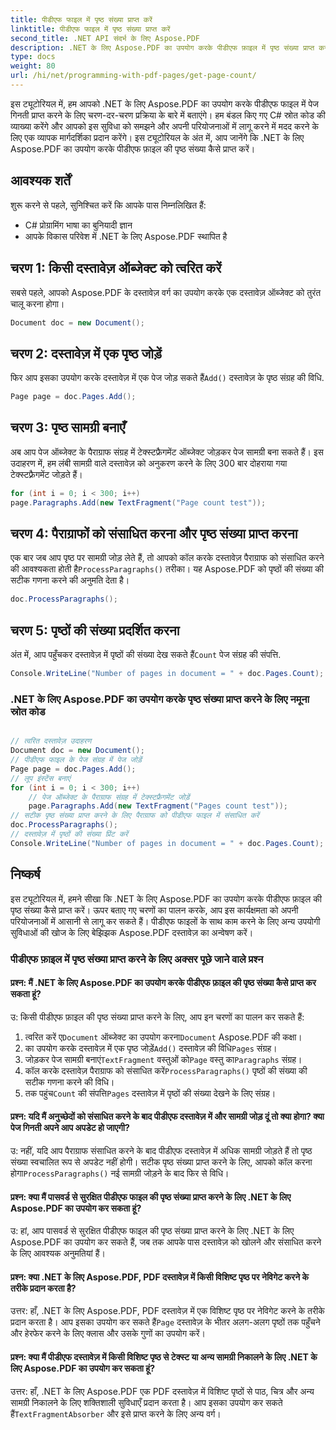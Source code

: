 ```yaml
---
title: पीडीएफ फाइल में पृष्ठ संख्या प्राप्त करें
linktitle: पीडीएफ फाइल में पृष्ठ संख्या प्राप्त करें
second_title: .NET API संदर्भ के लिए Aspose.PDF
description: .NET के लिए Aspose.PDF का उपयोग करके पीडीएफ फ़ाइल में पृष्ठ संख्या प्राप्त करने के लिए चरण-दर-चरण मार्गदर्शिका। अपनी परियोजनाओं में अनुसरण करना और लागू करना आसान है।
type: docs
weight: 80
url: /hi/net/programming-with-pdf-pages/get-page-count/
---
```

इस ट्यूटोरियल में, हम आपको .NET के लिए Aspose.PDF का उपयोग करके पीडीएफ फाइल में पेज गिनती प्राप्त करने के लिए चरण-दर-चरण प्रक्रिया के बारे में बताएंगे। हम बंडल किए गए C# स्रोत कोड की व्याख्या करेंगे और आपको इस सुविधा को समझने और अपनी परियोजनाओं में लागू करने में मदद करने के लिए एक व्यापक मार्गदर्शिका प्रदान करेंगे। इस ट्यूटोरियल के अंत में, आप जानेंगे कि .NET के लिए Aspose.PDF का उपयोग करके पीडीएफ फ़ाइल की पृष्ठ संख्या कैसे प्राप्त करें।

## आवश्यक शर्तें
शुरू करने से पहले, सुनिश्चित करें कि आपके पास निम्नलिखित हैं:

- C# प्रोग्रामिंग भाषा का बुनियादी ज्ञान
- आपके विकास परिवेश में .NET के लिए Aspose.PDF स्थापित है

## चरण 1: किसी दस्तावेज़ ऑब्जेक्ट को त्वरित करें
सबसे पहले, आपको Aspose.PDF के दस्तावेज़ वर्ग का उपयोग करके एक दस्तावेज़ ऑब्जेक्ट को तुरंत चालू करना होगा।

```csharp
Document doc = new Document();
```

## चरण 2: दस्तावेज़ में एक पृष्ठ जोड़ें
 फिर आप इसका उपयोग करके दस्तावेज़ में एक पेज जोड़ सकते हैं`Add()` दस्तावेज़ के पृष्ठ संग्रह की विधि.

```csharp
Page page = doc.Pages.Add();
```

## चरण 3: पृष्ठ सामग्री बनाएँ
अब आप पेज ऑब्जेक्ट के पैराग्राफ संग्रह में टेक्स्टफ्रैगमेंट ऑब्जेक्ट जोड़कर पेज सामग्री बना सकते हैं। इस उदाहरण में, हम लंबी सामग्री वाले दस्तावेज़ को अनुकरण करने के लिए 300 बार दोहराया गया टेक्स्टफ़्रैगमेंट जोड़ते हैं।

```csharp
for (int i = 0; i < 300; i++)
page.Paragraphs.Add(new TextFragment("Page count test"));
```

## चरण 4: पैराग्राफों को संसाधित करना और पृष्ठ संख्या प्राप्त करना
 एक बार जब आप पृष्ठ पर सामग्री जोड़ लेते हैं, तो आपको कॉल करके दस्तावेज़ पैराग्राफ को संसाधित करने की आवश्यकता होती है`ProcessParagraphs()` तरीका। यह Aspose.PDF को पृष्ठों की संख्या की सटीक गणना करने की अनुमति देता है।

```csharp
doc.ProcessParagraphs();
```

## चरण 5: पृष्ठों की संख्या प्रदर्शित करना
 अंत में, आप पहुँचकर दस्तावेज़ में पृष्ठों की संख्या देख सकते हैं`Count` पेज संग्रह की संपत्ति.

```csharp
Console.WriteLine("Number of pages in document = " + doc.Pages.Count);
```

### .NET के लिए Aspose.PDF का उपयोग करके पृष्ठ संख्या प्राप्त करने के लिए नमूना स्रोत कोड 

```csharp

// त्वरित दस्तावेज़ उदाहरण
Document doc = new Document();
// पीडीएफ फाइल के पेज संग्रह में पेज जोड़ें
Page page = doc.Pages.Add();
// लूप इंस्टेंस बनाएं
for (int i = 0; i < 300; i++)
	// पेज ऑब्जेक्ट के पैराग्राफ संग्रह में टेक्स्टफ्रैगमेंट जोड़ें
	page.Paragraphs.Add(new TextFragment("Pages count test"));
// सटीक पृष्ठ संख्या प्राप्त करने के लिए पैराग्राफ को पीडीएफ फाइल में संसाधित करें
doc.ProcessParagraphs();
// दस्तावेज़ में पृष्ठों की संख्या प्रिंट करें
Console.WriteLine("Number of pages in document = " + doc.Pages.Count);

```

## निष्कर्ष
इस ट्यूटोरियल में, हमने सीखा कि .NET के लिए Aspose.PDF का उपयोग करके पीडीएफ फ़ाइल की पृष्ठ संख्या कैसे प्राप्त करें। ऊपर बताए गए चरणों का पालन करके, आप इस कार्यक्षमता को अपनी परियोजनाओं में आसानी से लागू कर सकते हैं। पीडीएफ फाइलों के साथ काम करने के लिए अन्य उपयोगी सुविधाओं की खोज के लिए बेझिझक Aspose.PDF दस्तावेज़ का अन्वेषण करें।

### पीडीएफ फ़ाइल में पृष्ठ संख्या प्राप्त करने के लिए अक्सर पूछे जाने वाले प्रश्न

#### प्रश्न: मैं .NET के लिए Aspose.PDF का उपयोग करके पीडीएफ फ़ाइल की पृष्ठ संख्या कैसे प्राप्त कर सकता हूं?

उ: किसी पीडीएफ फ़ाइल की पृष्ठ संख्या प्राप्त करने के लिए, आप इन चरणों का पालन कर सकते हैं:

1.  त्वरित करें ए`Document` ऑब्जेक्ट का उपयोग करना`Document` Aspose.PDF की कक्षा।
2.  का उपयोग करके दस्तावेज़ में एक पृष्ठ जोड़ें`Add()` दस्तावेज़ की विधि`Pages` संग्रह।
3.  जोड़कर पेज सामग्री बनाएं`TextFragment` वस्तुओं को`Page` वस्तु का`Paragraphs` संग्रह।
4.  कॉल करके दस्तावेज़ पैराग्राफ को संसाधित करें`ProcessParagraphs()` पृष्ठों की संख्या की सटीक गणना करने की विधि।
5.  तक पहुंच`Count` की संपत्ति`Pages` दस्तावेज़ में पृष्ठों की संख्या देखने के लिए संग्रह।

#### प्रश्न: यदि मैं अनुच्छेदों को संसाधित करने के बाद पीडीएफ दस्तावेज़ में और सामग्री जोड़ दूं तो क्या होगा? क्या पेज गिनती अपने आप अपडेट हो जाएगी?

 उ: नहीं, यदि आप पैराग्राफ संसाधित करने के बाद पीडीएफ दस्तावेज़ में अधिक सामग्री जोड़ते हैं तो पृष्ठ संख्या स्वचालित रूप से अपडेट नहीं होगी। सटीक पृष्ठ संख्या प्राप्त करने के लिए, आपको कॉल करना होगा`ProcessParagraphs()` नई सामग्री जोड़ने के बाद फिर से विधि।

#### प्रश्न: क्या मैं पासवर्ड से सुरक्षित पीडीएफ फाइल की पृष्ठ संख्या प्राप्त करने के लिए .NET के लिए Aspose.PDF का उपयोग कर सकता हूं?

उ: हां, आप पासवर्ड से सुरक्षित पीडीएफ फाइल की पृष्ठ संख्या प्राप्त करने के लिए .NET के लिए Aspose.PDF का उपयोग कर सकते हैं, जब तक आपके पास दस्तावेज़ को खोलने और संसाधित करने के लिए आवश्यक अनुमतियां हैं।

#### प्रश्न: क्या .NET के लिए Aspose.PDF, PDF दस्तावेज़ में किसी विशिष्ट पृष्ठ पर नेविगेट करने के तरीके प्रदान करता है?

 उत्तर: हाँ, .NET के लिए Aspose.PDF, PDF दस्तावेज़ में एक विशिष्ट पृष्ठ पर नेविगेट करने के तरीके प्रदान करता है। आप इसका उपयोग कर सकते हैं`Page` दस्तावेज़ के भीतर अलग-अलग पृष्ठों तक पहुँचने और हेरफेर करने के लिए क्लास और उसके गुणों का उपयोग करें।

#### प्रश्न: क्या मैं पीडीएफ दस्तावेज़ में किसी विशिष्ट पृष्ठ से टेक्स्ट या अन्य सामग्री निकालने के लिए .NET के लिए Aspose.PDF का उपयोग कर सकता हूं?

 उत्तर: हाँ, .NET के लिए Aspose.PDF एक PDF दस्तावेज़ में विशिष्ट पृष्ठों से पाठ, चित्र और अन्य सामग्री निकालने के लिए शक्तिशाली सुविधाएँ प्रदान करता है। आप इसका उपयोग कर सकते हैं`TextFragmentAbsorber` और इसे प्राप्त करने के लिए अन्य वर्ग।